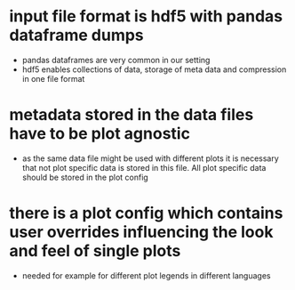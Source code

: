 # input file format is hdf5 with pandas dataframe dumps
- pandas dataframes are very common in our setting
- hdf5 enables collections of data, storage of meta data and compression in one file format

# metadata stored in the data files have to be plot agnostic
- as the same data file might be used with different plots it is necessary that not plot specific data is stored in this file. All plot specific data should be stored in the plot config

# there is a plot config which contains user overrides influencing the look and feel of single plots
- needed for example for different plot legends in different languages